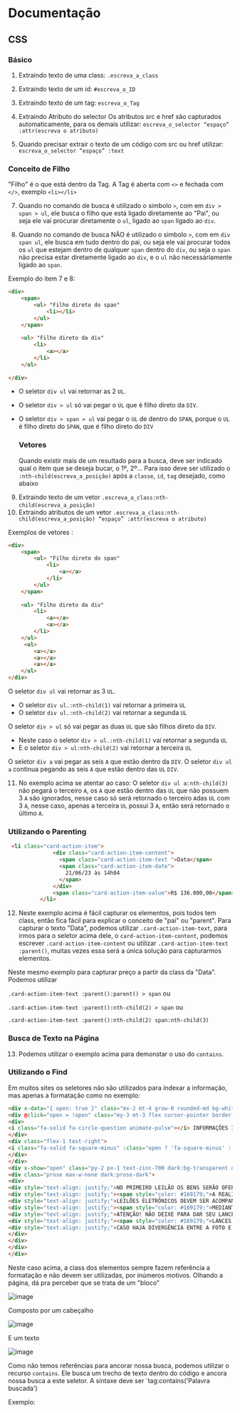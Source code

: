 # Documentação

## CSS

### Básico

1) Extraindo texto de uma class: `.escreva_a_class`

2) Extraindo texto de um id: `#escreva_o_ID`
 
3) Extraindo texto de um tag: `escreva_o_Tag`
 
4) Extraindo Atributo do selector
    Os atributos src e href são capturados automaticamente, para os demais utilizar:
    `escreva_o_selector “espaço” :attr(escreva o atributo)`

5) Quando precisar extrair o texto de um código com src ou href utilizar:
    `escreva_o_selector “espaço” :text`

### Conceito de Filho
"Filho" é o que está dentro da Tag.
A Tag é aberta com `<>` e fechada com `</>`, exemplo `<li></li>` 

7) Quando no comando de busca é utilizado o simbolo `>`, com em `div > span > ul`, ele busca o filho que está ligado diretamente ao         "Pai", ou seja ele vai procurar diretamente o `ul`, ligado ao `span` ligado ao `div`.

8) Quando no comando de busca NÃO é utilizado o simbolo `>`, com em `div span ul`, ele busca em tudo dentro do pai, ou seja ele vai     procurar todos os `ul` que estejam dentro de qualquer `span` dentro do `div`, ou seja o `span` não precisa estar diretamente ligado ao `div`, e o `ul` não necessáriamente ligado ao `span`.

Exemplo do item 7 e 8: 

```html
<div>
    <span>  
        <ul> "Filho direto do span"
            <li></li>
        </ul>
    </span>
    
    <ul> "Filho direto da div"
        <li>
            <a></a>
        </li>
    </ul>
    
</div>
```

- O seletor `div ul` vai retornar as 2 `UL`.
- O seletor `div > ul` só vai pegar o `UL` que é filho direto da `DIV`. 
- O seletor `div > span > ul` vai pegar o `UL` de dentro do `SPAN`, porque o `UL` é filho direto do `SPAN`, que é filho direto do `DIV`

  ### Vetores
  Quando existir mais de um resultado para a busca, deve ser indicado qual o item que se deseja bucar, o 1º, 2º...
  Para isso deve ser utilizado o `:nth-child(escreva_a_posição)` após a `classe`, `id`, `tag` desejado, como abaixo

9) Extraindo texto de um vetor
    `.escreva_a_class:nth-child(escreva_a_posição)`
 
10) Extraindo atributos de um vetor
    `.escreva_a_class:nth-child(escreva_a_posição) “espaço” :attr(escreva o atributo)`

Exemplos de vetores :
    
```html
<div>
    <span>  
        <ul> "Filho direto do span"
            <li>
                <a></a>
            </li>
        </ul>
    </span>
    
    <ul> "Filho direto da div"
        <li>
            <a></a>
            <a></a>
        </li>
    </ul>
     <ul>
        <a></a>
        <a></a>
        <a></a>
    </ul>
</div>
```

O seletor `div ul` vai retornar as 3 `UL`.
- O seletor `div ul.:nth-child(1)` vai retornar a primeira `UL`
- O seletor `div ul.:nth-child(2)` vai retornar a segunda `UL`

O seletor `div > ul` só vai pegar as duas `UL` que são filhos direto da `DIV`.
- Neste caso o seletor `div > ul.:nth-child(1)` vai retornar a segunda `UL`
- E o seletor `div > ul:nth-child(2)` vai retornar a terceira `UL`

O seletor `div a` vai pegar as seis `A` que estão dentro da `DIV`.
O seletor `div ul a` continua pegando as seis `A` que estão dentro das `UL` `DIV`.

11) No exemplo acima se atentar ao caso:
    O seletor `div ul a:nth-child(3)` não pegará o terceiro `A`, os `A` que estão dentro das `UL` que não possuem 3 `A` são ignorados,      nesse caso só será retornado o terceiro `A`das `UL` com 3 `A`, nesse caso, apenas a terceira `UL` possui 3 `A`, então será              retornado o último `A`.

 ### Utilizando o Parenting
 
```html
 <li class="card-action-item">
              <div class="card-action-item-content">
                <span class="card-action-item-text ">Data</span>
                <span class="card-action-item-date">
                  21/06/23 às 14h04
                </span>
              </div>
              <span class="card-action-item-value">R$ 136.000,00</span>
          </li>
```
12) Neste exemplo acima é fácil capturar os elementos, pois todos tem class, então fica fácil para explicar o conceito de "pai" ou "parent".
Para capturar o texto "Data", podemos utilizar `.card-action-item-text`, para irmos para o seletor acima dele, o `card-action-item-content`, podemos escrever `.card-action-item-content` ou utilizar `.card-action-item-text :parent()`, muitas vezes essa será a única solução para capturarmos elementos.

Neste mesmo exemplo para capturar preço a partir da class da "Data". Podemos utilizar 

`.card-action-item-text :parent():parent() > span` ou

`.card-action-item-text :parent():nth-child(2) > span` ou

`.card-action-item-text :parent():nth-child(2) span:nth-child(3)`

### Busca de Texto na Página
13) Podemos utilizar o exemplo acima para demonstar o uso do `contains`.
    




 ### Utilizando o Find





















Em muitos sites os seletores não são utilizados para indexar a informação, mas apenas a formatação como no exemplo:

```html
<div x-data="{ open: true }" class="mx-2 mt-4 grow-0 rounded-md bg-white p-2 shadow-sm shadow-zinc-200 dark:bg-zinc-800 dark:shadow-zinc-900 md:mx-0">
<div @click="open = !open" class="my-3 mt-3 flex cursor-pointer border-b-[1px] px-2 py-2 font-bold uppercase text-zinc-600 dark:border-zinc-700 dark:text-zinc-400">
<div>
<i class="fa-solid fa-circle-question animate-pulse"></i> INFORMAÇÕES IMPORTANTES
</div>
<div class="flex-1 text-right">
<i class="fa-solid fa-square-minus" :class="open ? 'fa-square-minus' : 'fa-square-plus'"></i>
</div>
</div>
<div x-show="open" class="py-2 px-1 text-zinc-700 dark:bg-transparent dark:text-zinc-400">
<div class="prose max-w-none dark:prose-dark">
<div>
<div style="text-align: justify;">NO PRIMEIRO LEILÃO OS BENS SERÃO OFERECIDOS SOMENTE PELO VALOR DE AVALIAÇÃO E NO SEGUNDO LEILÃO, OFERECIDOS PELO LANCE MÍNIMO (art. 891 NCPC)<br><br></div>
<div style="text-align: justify;"><span style="color: #169179;">A REALIZAÇÃO DO LEILÃO PRESENCIAL, ESTÁ CONDICIONADA AO RETORNO DA PERMISSÃO DE AGLOMERAÇÕES DE PESSOAS, CASO AS AUTORIDADES NÃO ESTEJAM PERMITINDO ESSAS AGLOMERAÇÕES NOS DIAS DOS LEILÕES, OS MESMOS SERÃO REALIZADOS APENAS NA MODALIDADE ELETRÔNICA (ONLINE)</span><br><br></div>
<div style="text-align: justify;">LEILÕES ELETRÔNICOS DEVEM SER ACOMPANHADOS ATRAVÉS DO AUDITÓRIO DE LEILÃO. Leilão Eletrônico, conforme Artigo 879, II do CPC/2015. PARA PARTICIPAÇÃO E OFERTA DE LANCES ELETRÔNICOS, OS INTERESSADOS DEVERÃO FAZER CADASTRO PRÉVIO NO SITE&nbsp;<a href="https://amleiloeiro.com.br/cadastre">https://amleiloeiro.com.br/cadastre</a>&nbsp;ORIENTAMOS REALIZAR O CADASTRO E O ENVIO DA DOCUMENTAÇÃO NECESSÁRIA E SOLICITAR HABILITAÇÃO&nbsp;EM ATÉ 24 HORAS ANTES DO LEILÃO, EVITANDO ASSIM, PROBLEMAS NA LIBERAÇÃO DE SUA PARTICIPAÇÃO.<br><br></div>
<div style="text-align: justify;"><span style="color: #169179;">MEDIANTE ENTRADA DE 25%, OS IMÓVEIS PODERÃO SER PARCELADO EM ATÉ 30 VEZES. (art. 895, §1º do NCPC) - CONSULTE O EDITAL DE LEILÃO<br><br></span></div>
<div style="text-align: justify;">ATENÇÃO! NÃO DEIXE PARA DAR SEU LANCE NOS ÚLTIMOS SEGUNDOS PARA O ENCERRAMENTO DO CRONÔMETRO REGRESSIVO, POIS DEPENDENDO DA INTERNET DO USUÁRIO E DO TRÁFEGO DE SINAL NAQUELE MOMENTO, O LANCE PODERÁ NÃO SER COMPUTADO. ISSO PODERÁ OCORRER DEVIDO AO DELAY (ATRASO) DE TRANSMISSÃO, EXISTENTE EM TODOS OS MEIOS DE COMUNICAÇÃO POR SINAL.<br><br></div>
<div style="text-align: justify;"><span style="color: #169179;">LANCES À VISTA TERÃO PREFERÊNCIA, BASTANDO IGUALAR AO VALOR DO ÚLTIMO LANCE PARCELADO OFERTADO, O QUE NÃO INTERFERE NA CONTINUIDADE DA DISPUTA. O LANCE A PRAZO TEM DE SUPERAR O LANCE ANTERIOR, JÁ O LANCE À VISTA BASTA IGUALAR O ÚLTIMO LANCE A PRAZO E TERÁ PREFERÊNCIA.</span><br><br></div>
<div style="text-align: justify;">CASO HAJA DIVERGÊNCIA ENTRE A FOTO E O BEM PENHORADO OU APREENDIDO NOS AUTOS, TERÁ VALIDADE O ITEM DESCRITO NO TERMO DE PENHORA OU APREENSÃO CONSTANTE NO PROCESSO.</div>
</div>
</div>
</div>
</div>
```
Neste caso acima, a class dos elementos sempre fazem referência a formatação e não devem ser utilizadas, por inúmeros motivos.
Olhando a página, dá pra perceber que se trata de um "bloco" 

![image](https://github.com/scorninpc/urbanmove.com.br/assets/137231287/bbc5860a-1f4c-486e-831f-eb96112889d4)

Composto por um cabeçalho

![image](https://github.com/scorninpc/urbanmove.com.br/assets/137231287/b469ee10-6b6b-4f71-9510-9de107debe78)

E um texto 

![image](https://github.com/scorninpc/urbanmove.com.br/assets/137231287/e9489b61-02ec-4d05-a887-ad41d9eb1342)

Como não temos referências para ancorar nossa busca, podemos utilizar o recurso `contains`.
Ele busca um trecho de texto dentro do código e ancora nossa busca a este seletor.
A sintaxe deve ser `tag:contains('Palavra buscada')

Exemplo:






